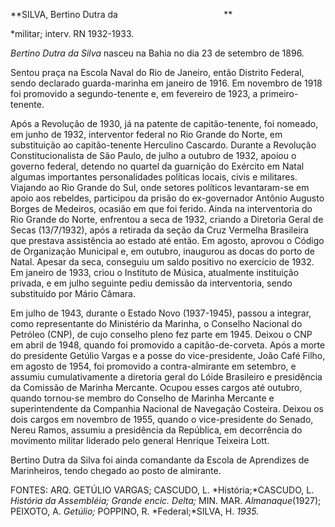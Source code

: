 **SILVA, Bertino Dutra da                                           **

\*militar; interv. RN 1932-1933.

*Bertino Dutra da Silva* nasceu na Bahia no dia 23 de setembro de 1896.

Sentou praça na Escola Naval do Rio de Janeiro, então Distrito Federal,
sendo declarado guarda-marinha em janeiro de 1916. Em novembro de 1918
foi promovido a segundo-tenente e, em fevereiro de 1923, a
primeiro-tenente.

Após a Revolução de 1930, já na patente de capitão-tenente, foi nomeado,
em junho de 1932, interventor federal no Rio Grande do Norte, em
substituição ao capitão-tenente Herculino Cascardo. Durante a Revolução
Constitucionalista de São Paulo, de julho a outubro de 1932, apoiou o
governo federal, detendo no quartel da guarnição do Exército em Natal
algumas importantes personalidades políticas locais, civis e militares.
Viajando ao Rio Grande do Sul, onde setores políticos levantaram-se em
apoio aos rebeldes, participou da prisão do ex-governador Antônio
Augusto Borges de Medeiros, ocasião em que foi ferido. Ainda na
interventoria do Rio Grande do Norte, enfrentou a seca de 1932, criando
a Diretoria Geral de Secas (13/7/1932), após a retirada da seção da Cruz
Vermelha Brasileira que prestava assistência ao estado até então. Em
agosto, aprovou o Código de Organização Municipal e, em outubro,
inaugurou as docas do porto de Natal. Apesar da seca, conseguiu um saldo
positivo no exercício de 1932. Em janeiro de 1933, criou o Instituto de
Música, atualmente instituição privada, e em julho seguinte pediu
demissão da interventoria, sendo substituído por Mário Câmara.

Em julho de 1943, durante o Estado Novo (1937-1945), passou a integrar,
como representante do Ministério da Marinha, o Conselho Nacional do
Petróleo (CNP), de cujo conselho pleno fez parte em 1945. Deixou o CNP
em abril de 1948, quando foi promovido a capitão-de-corveta. Após a
morte do presidente Getúlio Vargas e a posse do vice-presidente, João
Café Filho, em agosto de 1954, foi promovido a contra-almirante em
setembro, e assumiu cumulativamente a diretoria geral do Lóide
Brasileiro e presidência da Comissão de Marinha Mercante. Ocupou esses
cargos até outubro, quando tornou-se membro do Conselho de Marinha
Mercante e superintendente da Companhia Nacional de Navegação Costeira.
Deixou os dois cargos em novembro de 1955, quando o vice-presidente do
Senado, Nereu Ramos, assumiu a presidência da República, em decorrência
do movimento militar liderado pelo general Henrique Teixeira Lott.

Bertino Dutra da Silva foi ainda comandante da Escola de Aprendizes de
Marinheiros, tendo chegado ao posto de almirante.

FONTES: ARQ. GETÚLIO VARGAS; CASCUDO, L. *História;*CASCUDO, L.
*História da* *Assembléia; Grande encic. Delta;* MIN. MAR.
*Almanaque*(1927); PEIXOTO, A. *Getúlio;* POPPINO, R. *Federal;*SILVA,
H. *1935.*

 
